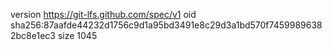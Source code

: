 version https://git-lfs.github.com/spec/v1
oid sha256:87aafde44232d1756c9d1a95bd3491e8c29d3a1bd570f74599896382bc8e1ec3
size 1045
